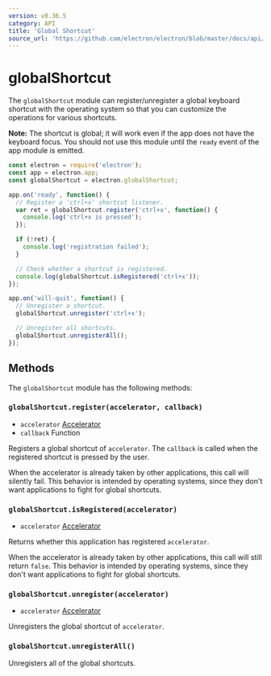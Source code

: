 ```yaml
---
version: v0.36.5
category: API
title: 'Global Shortcut'
source_url: 'https://github.com/electron/electron/blob/master/docs/api/global-shortcut.md'
---
```


# globalShortcut

The `globalShortcut` module can register/unregister a global keyboard shortcut
with the operating system so that you can customize the operations for various
shortcuts.

**Note:** The shortcut is global; it will work even if the app does
not have the keyboard focus. You should not use this module until the `ready`
event of the app module is emitted.

```javascript
const electron = require('electron');
const app = electron.app;
const globalShortcut = electron.globalShortcut;

app.on('ready', function() {
  // Register a 'ctrl+x' shortcut listener.
  var ret = globalShortcut.register('ctrl+x', function() {
    console.log('ctrl+x is pressed');
  });

  if (!ret) {
    console.log('registration failed');
  }

  // Check whether a shortcut is registered.
  console.log(globalShortcut.isRegistered('ctrl+x'));
});

app.on('will-quit', function() {
  // Unregister a shortcut.
  globalShortcut.unregister('ctrl+x');

  // Unregister all shortcuts.
  globalShortcut.unregisterAll();
});
```

## Methods

The `globalShortcut` module has the following methods:

### `globalShortcut.register(accelerator, callback)`

* `accelerator` [Accelerator](http://electron.atom.io/docs/v0.36.5/api/accelerator)
* `callback` Function

Registers a global shortcut of `accelerator`. The `callback` is called when
the registered shortcut is pressed by the user.

When the accelerator is already taken by other applications, this call will
silently fail. This behavior is intended by operating systems, since they don't
want applications to fight for global shortcuts.

### `globalShortcut.isRegistered(accelerator)`

* `accelerator` [Accelerator](http://electron.atom.io/docs/v0.36.5/api/accelerator)

Returns whether this application has registered `accelerator`.

When the accelerator is already taken by other applications, this call will
still return `false`. This behavior is intended by operating systems, since they
don't want applications to fight for global shortcuts.

### `globalShortcut.unregister(accelerator)`

* `accelerator` [Accelerator](http://electron.atom.io/docs/v0.36.5/api/accelerator)

Unregisters the global shortcut of `accelerator`.

### `globalShortcut.unregisterAll()`

Unregisters all of the global shortcuts.
